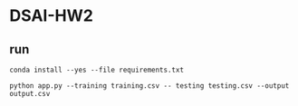 # DSAI-HW2


## run ##


```
conda install --yes --file requirements.txt
```



```
python app.py --training training.csv -- testing testing.csv --output output.csv
```



